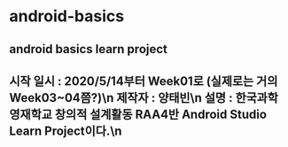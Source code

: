 # android-basics
android basics learn project
---------------------------------------------------------------------------------
시작 일시 : 2020/5/14부터 Week01로 (실제로는 거의 Week03~04쯤?)\n
제작자 : 양태빈\n
설명 : 한국과학영재학교 창의적 설계활동 RAA4반 Android Studio Learn Project이다.\n
---------------------------------------------------------------------------------

